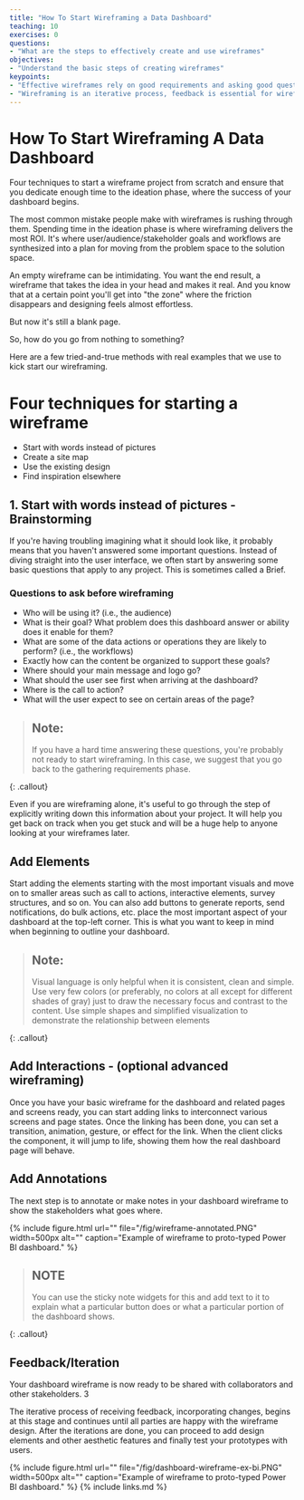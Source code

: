 ```yaml
---
title: "How To Start Wireframing a Data Dashboard"
teaching: 10
exercises: 0
questions:
- "What are the steps to effectively create and use wireframes"
objectives:
- "Understand the basic steps of creating wireframes"
keypoints:
- "Effective wireframes rely on good requirements and asking good questions before beging any visual design"
- "Wireframing is an iterative process, feedback is essential for wireframes to inform the end dashboard"
---
```

# How To Start Wireframing A Data Dashboard

Four techniques to start a wireframe project from scratch and ensure that you dedicate enough time to the ideation phase, where the success of your dashboard begins.

The most common mistake people make with wireframes is rushing through them. Spending time in the ideation phase is where wireframing delivers the most ROI. It's where user/audience/stakeholder goals and workflows are synthesized into a plan for moving from the problem space to the solution space.

An empty wireframe can be intimidating. You want the end result, a wireframe that takes the idea in your head and makes it real. And you know that at a certain point you'll get into "the zone" where the friction disappears and designing feels almost effortless.

But now it's still a blank page.

So, how do you go from nothing to something?

Here are a few tried-and-true methods with real examples that we use to kick start our wireframing.

# Four techniques for starting a wireframe

* Start with words instead of pictures
* Create a site map
* Use the existing design
* Find inspiration elsewhere

## 1. Start with words instead of pictures - Brainstorming

If you're having troubling imagining what it should look like, it probably means that you haven't answered some important questions. Instead of diving straight into the user interface, we often start by answering some basic questions that apply to any project. This is sometimes called a Brief.

### Questions to ask before wireframing

* Who will be using it? (i.e., the audience)
* What is their goal? What problem does this dashboard answer or ability does it enable for them?
* What are some of the data actions or operations they are likely to perform? (i.e., the workflows)
* Exactly how can the content be organized to support these goals?
* Where should your main message and logo go?
* What should the user see first when arriving at the dashboard?
* Where is the call to action?
* What will the user expect to see on certain areas of the page?

> ## Note: 
> 
> If you have a hard time answering these questions, you're probably not ready to start wireframing. 
> In this case, we suggest that you go back to the gathering requirements phase.
> 
{: .callout}

Even if you are wireframing alone, it's useful to go through the step of explicitly writing down this information about your project. It will help you get back on track when you get stuck and will be a huge help to anyone looking at your wireframes later.


## Add Elements

Start adding the elements starting with the most important visuals and move on to smaller areas such as call to actions, interactive elements, survey structures, and so on. You can also add buttons to generate reports, send notifications, do bulk actions, etc. place the most important aspect of your dashboard at the top-left corner. This is what you want to keep in mind when beginning to outline your dashboard.

> ## Note:
> 
> Visual language is only helpful when it is consistent, clean and simple. 
> Use very few colors (or preferably, no colors at all except for different shades of gray) just to draw the necessary focus and contrast to the content. 
> Use simple shapes and simplified visualization to demonstrate the relationship between elements
> 
{: .callout}

## Add Interactions - (optional advanced wireframing)

Once you have your basic wireframe for the dashboard and related pages and screens ready, you can start adding links to interconnect various screens and page states. Once the linking has been done, you can set a transition, animation, gesture, or effect for the link. When the client clicks the component, it will jump to life, showing them how the real dashboard page will behave.

## Add Annotations

The next step is to annotate or make notes in your dashboard wireframe to show the stakeholders what goes where. 

{% include figure.html url="" file="/fig/wireframe-annotated.PNG" width=500px alt="" caption="Example of wireframe to proto-typed Power BI dashboard." %}

> ## NOTE
> 
> You can use the sticky note widgets for this and add text to it to explain what a particular button does or what a particular portion of the dashboard shows.
> 
{: .callout}

## Feedback/Iteration

Your dashboard wireframe is now ready to be shared with collaborators and other stakeholders. 3

The iterative process of receiving feedback, incorporating changes, begins at this stage and continues until all parties are happy with the wireframe design. After the iterations are done, you can proceed to add design elements and other aesthetic features and finally test your prototypes with users.

{% include figure.html url="" file="/fig/dashboard-wireframe-ex-bi.PNG" width=500px alt="" caption="Example of wireframe to proto-typed Power BI dashboard." %}
{% include links.md %}
